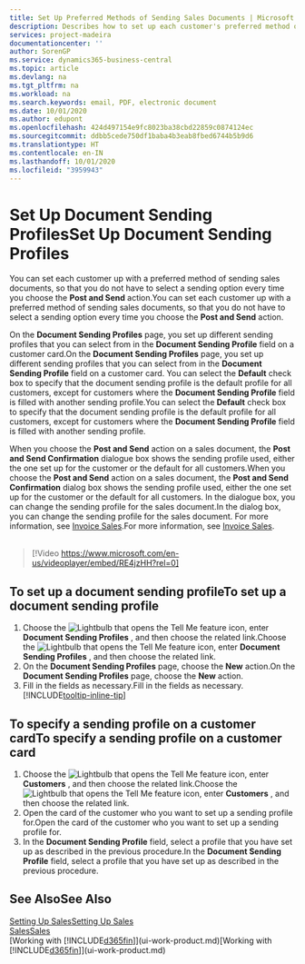 ```yaml
---
title: Set Up Preferred Methods of Sending Sales Documents | Microsoft Docs
description: Describes how to set up each customer's preferred method of sending sales documents, for example, email, PDF, electronic document, and so on.
services: project-madeira
documentationcenter: ''
author: SorenGP
ms.service: dynamics365-business-central
ms.topic: article
ms.devlang: na
ms.tgt_pltfrm: na
ms.workload: na
ms.search.keywords: email, PDF, electronic document
ms.date: 10/01/2020
ms.author: edupont
ms.openlocfilehash: 424d497154e9fc8023ba38cbd22859c0874124ec
ms.sourcegitcommit: ddbb5cede750df1baba4b3eab8fbed6744b5b9d6
ms.translationtype: HT
ms.contentlocale: en-IN
ms.lasthandoff: 10/01/2020
ms.locfileid: "3959943"
---
```

# <a name="set-up-document-sending-profiles"></a><span data-ttu-id="bc8a8-103">Set Up Document Sending Profiles</span><span class="sxs-lookup"><span data-stu-id="bc8a8-103">Set Up Document Sending Profiles</span></span>
<span data-ttu-id="bc8a8-104">You can set each customer up with a preferred method of sending sales documents, so that you do not have to select a sending option every time you choose the **Post and Send** action.</span><span class="sxs-lookup"><span data-stu-id="bc8a8-104">You can set each customer up with a preferred method of sending sales documents, so that you do not have to select a sending option every time you choose the **Post and Send** action.</span></span>

<span data-ttu-id="bc8a8-105">On the **Document Sending Profiles** page, you set up different sending profiles that you can select from in the **Document Sending Profile** field on a customer card.</span><span class="sxs-lookup"><span data-stu-id="bc8a8-105">On the **Document Sending Profiles** page, you set up different sending profiles that you can select from in the **Document Sending Profile** field on a customer card.</span></span> <span data-ttu-id="bc8a8-106">You can select the **Default** check box to specify that the document sending profile is the default profile for all customers, except for customers where the **Document Sending Profile** field is filled with another sending profile.</span><span class="sxs-lookup"><span data-stu-id="bc8a8-106">You can select the **Default** check box to specify that the document sending profile is the default profile for all customers, except for customers where the **Document Sending Profile** field is filled with another sending profile.</span></span>

<span data-ttu-id="bc8a8-107">When you choose the **Post and Send** action on a sales document, the **Post and Send Confirmation** dialogue box shows the sending profile used, either the one set up for the customer or the default for all customers.</span><span class="sxs-lookup"><span data-stu-id="bc8a8-107">When you choose the **Post and Send** action on a sales document, the **Post and Send Confirmation** dialog box shows the sending profile used, either the one set up for the customer or the default for all customers.</span></span> <span data-ttu-id="bc8a8-108">In the dialogue box, you can change the sending profile for the sales document.</span><span class="sxs-lookup"><span data-stu-id="bc8a8-108">In the dialog box, you can change the sending profile for the sales document.</span></span> <span data-ttu-id="bc8a8-109">For more information, see [Invoice Sales](sales-how-invoice-sales.md).</span><span class="sxs-lookup"><span data-stu-id="bc8a8-109">For more information, see [Invoice Sales](sales-how-invoice-sales.md).</span></span>
<br><br>  

> [!Video https://www.microsoft.com/en-us/videoplayer/embed/RE4jzHH?rel=0]

## <a name="to-set-up-a-document-sending-profile"></a><span data-ttu-id="bc8a8-110">To set up a document sending profile</span><span class="sxs-lookup"><span data-stu-id="bc8a8-110">To set up a document sending profile</span></span>
1. <span data-ttu-id="bc8a8-111">Choose the ![Lightbulb that opens the Tell Me feature](media/ui-search/search_small.png "Tell me what you want to do") icon, enter **Document Sending Profiles** , and then choose the related link.</span><span class="sxs-lookup"><span data-stu-id="bc8a8-111">Choose the ![Lightbulb that opens the Tell Me feature](media/ui-search/search_small.png "Tell me what you want to do") icon, enter **Document Sending Profiles** , and then choose the related link.</span></span>
2. <span data-ttu-id="bc8a8-112">On the **Document Sending Profiles** page, choose the **New** action.</span><span class="sxs-lookup"><span data-stu-id="bc8a8-112">On the **Document Sending Profiles** page, choose the **New** action.</span></span>
3. <span data-ttu-id="bc8a8-113">Fill in the fields as necessary.</span><span class="sxs-lookup"><span data-stu-id="bc8a8-113">Fill in the fields as necessary.</span></span> [!INCLUDE[tooltip-inline-tip](includes/tooltip-inline-tip_md.md)]

## <a name="to-specify-a-sending-profile-on-a-customer-card"></a><span data-ttu-id="bc8a8-114">To specify a sending profile on a customer card</span><span class="sxs-lookup"><span data-stu-id="bc8a8-114">To specify a sending profile on a customer card</span></span>
1. <span data-ttu-id="bc8a8-115">Choose the ![Lightbulb that opens the Tell Me feature](media/ui-search/search_small.png "Tell me what you want to do") icon, enter **Customers** , and then choose the related link.</span><span class="sxs-lookup"><span data-stu-id="bc8a8-115">Choose the ![Lightbulb that opens the Tell Me feature](media/ui-search/search_small.png "Tell me what you want to do") icon, enter **Customers** , and then choose the related link.</span></span>
2. <span data-ttu-id="bc8a8-116">Open the card of the customer who you want to set up a sending profile for.</span><span class="sxs-lookup"><span data-stu-id="bc8a8-116">Open the card of the customer who you want to set up a sending profile for.</span></span>
3. <span data-ttu-id="bc8a8-117">In the **Document Sending Profile** field, select a profile that you have set up as described in the previous procedure.</span><span class="sxs-lookup"><span data-stu-id="bc8a8-117">In the **Document Sending Profile** field, select a profile that you have set up as described in the previous procedure.</span></span>

## <a name="see-also"></a><span data-ttu-id="bc8a8-118">See Also</span><span class="sxs-lookup"><span data-stu-id="bc8a8-118">See Also</span></span>
[<span data-ttu-id="bc8a8-119">Setting Up Sales</span><span class="sxs-lookup"><span data-stu-id="bc8a8-119">Setting Up Sales</span></span>](sales-setup-sales.md)  
[<span data-ttu-id="bc8a8-120">Sales</span><span class="sxs-lookup"><span data-stu-id="bc8a8-120">Sales</span></span>](sales-manage-sales.md)  
<span data-ttu-id="bc8a8-121">[Working with [!INCLUDE[d365fin](includes/d365fin_md.md)]](ui-work-product.md)</span><span class="sxs-lookup"><span data-stu-id="bc8a8-121">[Working with [!INCLUDE[d365fin](includes/d365fin_md.md)]](ui-work-product.md)</span></span>
